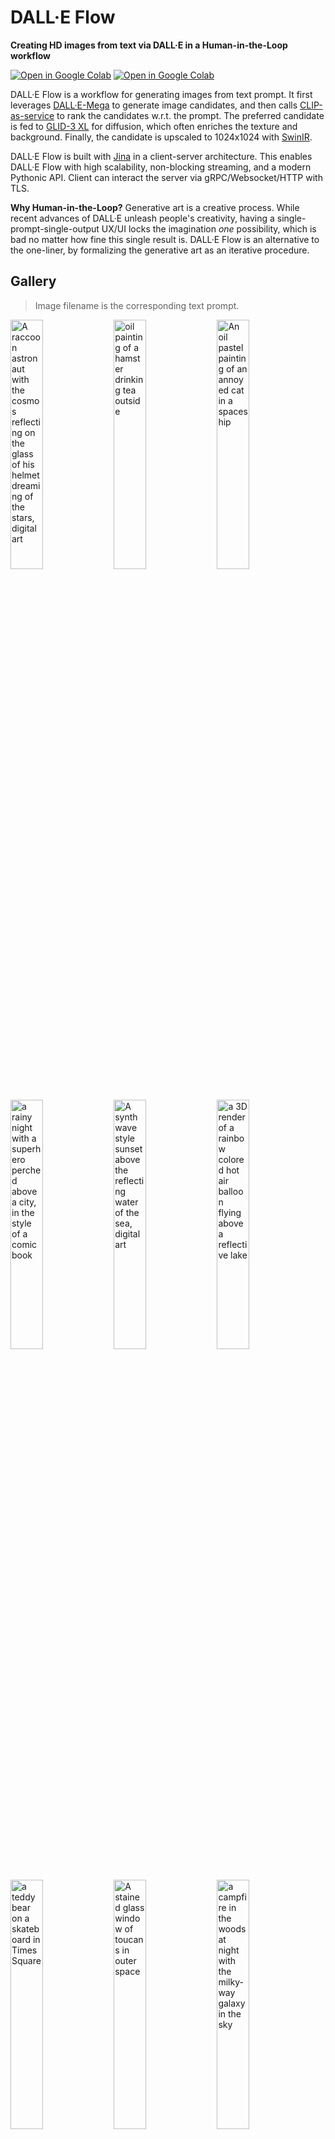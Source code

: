 # DALL·E Flow 

**Creating HD images from text via DALL·E in a Human-in-the-Loop workflow**

<a href="https://slack.jina.ai"><img src="https://img.shields.io/badge/Slack-2.8k-blueviolet?logo=slack&amp;logoColor=white&style=flat-square" alt="Open in Google Colab"></a> <a href="https://colab.research.google.com/github/jina-ai/dalle-flow/blob/main/client.ipynb"><img src="https://img.shields.io/badge/Open-in%20Colab-orange?logo=google-colab&style=flat-square" alt="Open in Google Colab"/></a>

DALL·E Flow is a workflow for generating images from text prompt. It first leverages [DALL·E-Mega](https://github.com/borisdayma/dalle-mini) to generate image candidates, and then calls [CLIP-as-service](https://github.com/jina-ai/clip-as-service) to rank the candidates w.r.t. the prompt. The preferred candidate is fed to [GLID-3 XL](https://github.com/Jack000/glid-3-xl) for diffusion, which often enriches the texture and background. Finally, the candidate is upscaled to 1024x1024 with [SwinIR](https://github.com/JingyunLiang/SwinIR).

DALL·E Flow is built with [Jina]() in a client-server architecture. This enables DALL·E Flow with high scalability,  non-blocking streaming, and a modern Pythonic API. Client can interact the server via gRPC/Websocket/HTTP with TLS.

**Why Human-in-the-Loop?** Generative art is a creative process. While recent advances of DALL·E unleash people's creativity, having a single-prompt-single-output UX/UI locks the imagination _one_ possibility, which is bad no matter how fine this single result is. DALL·E Flow is an alternative to the one-liner, by formalizing the generative art as an iterative procedure.

## Gallery

> Image filename is the corresponding text prompt.

<img src="https://github.com/hanxiao/dalle/blob/main/.github/gallery/.github/gallery/A raccoon astronaut with the cosmos reflecting on the glass of his helmet dreaming of the stars, digital art.png?raw=true" width="32%" alt="A raccoon astronaut with the cosmos reflecting on the glass of his helmet dreaming of the stars, digital art" title="A raccoon astronaut with the cosmos reflecting on the glass of his helmet dreaming of the stars, digital art">
<img src="https://github.com/hanxiao/dalle/blob/main/.github/gallery/.github/gallery/oil painting of a hamster drinking tea outside.png?raw=true" width="32%" alt="oil painting of a hamster drinking tea outside" title="oil painting of a hamster drinking tea outside">
<img src="https://github.com/hanxiao/dalle/blob/main/.github/gallery/.github/gallery/An oil pastel painting of an annoyed cat in a spaceship.png?raw=true" width="32%" alt="An oil pastel painting of an annoyed cat in a spaceship" title="An oil pastel painting of an annoyed cat in a spaceship">
<img src="https://github.com/hanxiao/dalle/blob/main/.github/gallery/.github/gallery/a rainy night with a superhero perched above a city, in the style of a comic book.png?raw=true" width="32%" alt="a rainy night with a superhero perched above a city, in the style of a comic book" title="a rainy night with a superhero perched above a city, in the style of a comic book">
<img src="https://github.com/hanxiao/dalle/blob/main/.github/gallery/.github/gallery/A synthwave style sunset above the reflecting water of the sea, digital art.png?raw=true" width="32%" alt="A synthwave style sunset above the reflecting water of the sea, digital art" title="A synthwave style sunset above the reflecting water of the sea, digital art">
<img src="https://github.com/hanxiao/dalle/blob/main/.github/gallery/.github/gallery/a 3D render of a rainbow colored hot air balloon flying above a reflective lake.png?raw=true" width="32%" alt="a 3D render of a rainbow colored hot air balloon flying above a reflective lake" title="a 3D render of a rainbow colored hot air balloon flying above a reflective lake">
<img src="https://github.com/hanxiao/dalle/blob/main/.github/gallery/.github/gallery/a teddy bear on a skateboard in Times Square .png?raw=true" width="32%" alt="a teddy bear on a skateboard in Times Square " title="a teddy bear on a skateboard in Times Square ">
<img src="https://github.com/hanxiao/dalle/blob/main/.github/gallery/.github/gallery/A stained glass window of toucans in outer space.png?raw=true" width="32%" alt="A stained glass window of toucans in outer space" title="A stained glass window of toucans in outer space">
<img src="https://github.com/hanxiao/dalle/blob/main/.github/gallery/.github/gallery/a campfire in the woods at night with the milky-way galaxy in the sky.png?raw=true" width="32%" alt="a campfire in the woods at night with the milky-way galaxy in the sky" title="a campfire in the woods at night with the milky-way galaxy in the sky">
<img src="https://github.com/hanxiao/dalle/blob/main/.github/gallery/.github/gallery/The Hanging Gardens of Babylon in the middle of a city, in the style of Dalí.png?raw=true" width="32%" alt="The Hanging Gardens of Babylon in the middle of a city, in the style of Dalí" title="The Hanging Gardens of Babylon in the middle of a city, in the style of Dalí">
<img src="https://github.com/hanxiao/dalle/blob/main/.github/gallery/.github/gallery/An oil painting of a family reunited inside of an airport, digital art.png?raw=true" width="32%" alt="An oil painting of a family reunited inside of an airport, digital art" title="An oil painting of a family reunited inside of an airport, digital art">
<img src="https://github.com/hanxiao/dalle/blob/main/.github/gallery/.github/gallery/an oil painting of a humanoid robot playing chess in the style of Matisse.png?raw=true" width="32%" alt="an oil painting of a humanoid robot playing chess in the style of Matisse" title="an oil painting of a humanoid robot playing chess in the style of Matisse">
<img src="https://github.com/hanxiao/dalle/blob/main/.github/gallery/.github/gallery/golden gucci airpods realistic photo.png?raw=true" width="32%" alt="golden gucci airpods realistic photo" title="golden gucci airpods realistic photo"> <img src="https://github.com/hanxiao/dalle/blob/main/.github/gallery/A stained glass window of toucans in outer space.png?raw=true" width="32%" alt="A stained glass window of toucans in outer space"> <img src="https://github.com/hanxiao/dalle/blob/main/.github/gallery/image (15).png?raw=true" width="32%">


## Client

<a href="https://colab.research.google.com/github/jina-ai/dalle-flow/blob/main/client.ipynb"><img src="https://img.shields.io/badge/Open-in%20Colab-orange?logo=google-colab&style=flat-square" alt="Open in Google Colab"/></a>

Using client is super easy. The following steps are best run in Jupyter notebook or [Google Colab]().  

The only dependency you will need is [DocArray](https://github.com/jina-ai/docarray).

```bash
pip install "docarray[common]>=0.13.5"
```

We have provided a demo server for you to play:

```python
server_url = 'grpc://dalle-flow.jina.ai:51005'
```


### Step 1: DALL·E Mega

Now let's define the prompt:

```python
prompt = 'an oil painting of a humanoid robot playing chess in the style of Matisse'
```

Let's submit it to the server and visualize the results:

```python
from docarray import Document

da = Document(text=prompt).post(server_url, parameters={'num_images': 16}).matches

da.plot_image_sprites(fig_size=(10,10), show_index=True)
```

Here we generate 16 candidates as defined in `num_images`, which takes about ~2 minutes. You can use a smaller value if it is too long for you. The results are sorted by [CLIP-as-service](https://github.com/jina-ai/clip-as-service), with index-`0` as the best candidate judged by CLIP. 


<p align="center">
<img src="https://github.com/hanxiao/dalle/blob/main/.github/client-dalle.png?raw=true" width="60%">
</p>

### Step 2: Select and refinement via GLID3 XL

Of course, you may think differently. Notice the number in the top-left corner? Select the one you like the most and get a better view:

```python
fav_id = 3
fav = da[fav_id]
fav.display()
```

<p align="center">
<img src="https://github.com/hanxiao/dalle/blob/main/.github/client-select1.png?raw=true" width="30%">
</p>

Now let's submit the selected candidates to the server for diffusion.

```python
diffused = fav.post(f'{server_url}/diffuse', parameters={'skip_rate': 0.5}).matches

diffused.plot_image_sprites(fig_size=(10,10), show_index=True)
```

This will give 36 images based on the given image. You may allow the model to improvise more by giving `skip_rate` a near-zero value, or a near-one value to force its closeness to the given image. The whole procedure takes about ~2 minutes.

<p align="center">
<img src="https://github.com/hanxiao/dalle/blob/main/.github/client-glid.png?raw=true" width="60%">
</p>

### Step 2: Select and upscale via SwanIR

Select the image you like the most, and give it a closer look:

```python
dfav_id = 34
fav = diffused[dfav_id]
fav.display()
```

<p align="center">
<img src="https://github.com/hanxiao/dalle/blob/main/.github/client-select2.png?raw=true" width="30%">
</p>


Finally, submit to the server for the last step: upscaling to 1024 x 1024px.

```python
fav = fav.post(f'{server_url}/upscale')
fav.display()
```

That's it! It is _the one_. If not satisfied, please repeat the procedure.

<p align="center">
<img src="https://github.com/hanxiao/dalle/blob/main/.github/client-select3.png?raw=true" width="50%">
</p>

Btw, DocArray is a powerful and easy-to-use data structure for unstructured data. It is super productive for data scientists who work in cross-/multi-modal domain. To learn more about DocArray, [please check out the docs](https://docs.jina.ai).

## Server

You can host your own server by following the instruction below.

### Hardware requirements

It is highly recommended to run DALL·E Flow on a GPU machine. In fact, one GPU is probably not enough. DALL·E Mega needs one with 22GB memory. SwinIR and GLID-3 also need one; as they can be spawned on-demandly in seconds, they can share one GPU.

It requires at least 40GB free space on the hard drive, mostly for downloading pretrained models.

CPU-only environment is not tested and likely won't work. Google Colab is likely throwing OOM hence also won't work.


### Install

#### Clone repos

```bash
mkdir dalle && cd dalle
git clone https://github.com/hanxiao/dalle-flow.git
git clone https://github.com/JingyunLiang/SwinIR.git
git clone https://github.com/CompVis/latent-diffusion.git
git clone https://github.com/Jack000/glid-3-xl.git
```

You should have the following folder structure:

```text
dalle/
 |
 |-- dalle-flow/
 |-- SwinIR/
 |-- glid-3-xl/
 |-- latent-diffusion/
```

#### Install auxiliary repos

```bash
cd latent-diffusion && pip install -e . && cd -
cd glid-3-xl && pip install -e . && cd -
```

There are couple models we need to download first for GLID-3-XL:

```bash
wget https://dall-3.com/models/glid-3-xl/bert.pt
wget https://dall-3.com/models/glid-3-xl/kl-f8.pt
wget https://dall-3.com/models/glid-3-xl/finetune.pt
```

#### Install flow

```bash
cd dalle-flow
pip install -r requirements.txt
```

### Start the server

Now you are under `dalle-flow/`, run the following command: 

```bash
jina flow --uses flow.yml
```

You should see this screen immediately:

<p align="center">
<img src="https://github.com/hanxiao/dalle/blob/main/.github/server-onstart.png?raw=true" width="50%">
</p>

On the first start it will take ~8 minutes for downloading the DALL·E mega model and other necessary models. The proceeding runs should only take ~1 minute to reach the success message.

<p align="center">
<img src="https://github.com/hanxiao/dalle/blob/main/.github/server-wait.png?raw=true" width="50%">
</p>


When everything is ready, you will see:

<p align="center">
<img src="https://github.com/hanxiao/dalle/blob/main/.github/server-success.png?raw=true" width="50%">
</p>


Congrats! Now you should be able to [run the client](#client).

You can modify and extend the server flow as you like, e.g. changing the model, adding persistence, or even auto-posting to Instagram/OpenSea. With Jina and DocArray, you can easily make DALL·E Flow [cloud-native and ready for production](https://github.com/jina-ai/jina). 


<!-- start support-pitch -->
## Support

- To extend DALL·E Flow you will need to get familiar with  [Jina](https://github.com/jina-ai/jina) and [DocArray](https://github.com/jina-ai/docarray).
- Join our [Slack community](https://slack.jina.ai) and chat with other community members about ideas.
- Join our [Engineering All Hands](https://youtube.com/playlist?list=PL3UBBWOUVhFYRUa_gpYYKBqEAkO4sxmne) meet-up to discuss your use case and learn Jina's new features.
    - **When?** The second Tuesday of every month
    - **Where?**
      Zoom ([see our public events calendar](https://calendar.google.com/calendar/embed?src=c_1t5ogfp2d45v8fit981j08mcm4%40group.calendar.google.com&ctz=Europe%2FBerlin)/[.ical](https://calendar.google.com/calendar/ical/c_1t5ogfp2d45v8fit981j08mcm4%40group.calendar.google.com/public/basic.ics))
      and [live stream on YouTube](https://youtube.com/c/jina-ai)
- Subscribe to the latest video tutorials on our [YouTube channel](https://youtube.com/c/jina-ai)

## Join Us

DALL·E Flow is backed by [Jina AI](https://jina.ai) and licensed under [Apache-2.0](./LICENSE). [We are actively hiring](https://jobs.jina.ai) AI engineers, solution engineers to build the next neural search ecosystem in open-source.

<!-- end support-pitch -->